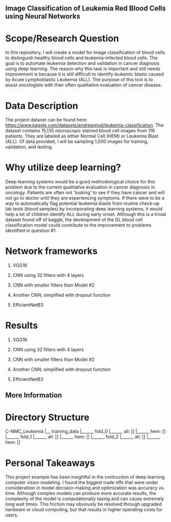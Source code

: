 ## Image Classification of Leukemia Red Blood Cells using Neural Networks

# Scope/Research Question

In this repository, I will create a model for image classification of blood cells to distinguish healthy blood cells and leukemia-infected blood cells. The goal is to automate leukemia detection and validation in cancer diagnosis using deep learning. The reason why this task is important and still needs improvement is because it is still difficult to identify leukemic blasts caused by Acute Lymphoblastic Leukemia (ALL). The purpose of this tool is to assist oncologists with their often qualitative evaluation of cancer disease.

# Data Description

The project dataset can be found here: https://www.kaggle.com/datasets/andrewmvd/leukemia-classification. The dataset contains 15,135 microscopic stained blood cell images from 118 patients. They are labeled as either Normal Cell (HEM) or Leukemia Blast (ALL). Of data provided, I will be sampling 1,000 images for training, validation, and testing. 

# Why utilize deep learning?

Deep learning systems would be a good methodological choice for this problem due to the current qualitative evaluation in cancer diagnosis in oncology. Patients are often not 'looking' to see if they have cancer and will not go to doctor until they are experiencing symptoms. If there were to be a way to automatically flag potential leukemia blasts from routine check-up lab tests (blood samples) by incorporating deep learning systems, it would help a lot of children identify ALL during early onset. Although this is a trivial dataset found off of kaggle, the development of the DL blood cell classification model could contribute to the improvement to problems identified in question #1. 

# Network frameworks

1. VGG16

2. CNN using 32 filters with 4 layers

3. CNN with smaller filters than Model #2

4. Another CNN; simplified with dropout function

5. EfficientNetB3

# Results

1. VGG16

2. CNN using 32 filters with 4 layers

3. CNN with smaller filters than Model #2

4. Another CNN; simplified with dropout function

5. EfficientNetB3

## More Information

# Directory Structure

C-NMC_Leukemia
|__ training_data
    |______ fold_0
        |______ all: []
        |______ hem: []
    |______ fold_1
        |______ all: []
        |______ hem: []
    |______ fold_2
        |______ all: []
        |______ hem: []
        
# Personal Takeaways

This project example has been insightful in the contruction of deep learning computer vision modeling. I found the biggest trade offs that were under consideraition in model decision-making and optimization was accuracy vs. time. Although complex models can produce more accurate results, the complexity of the model is computationally taxing and can cause extremely long wait times. This friction may obviously be resolved through upgraded hardware or cloud computing, but that results in higher operating costs for users.
